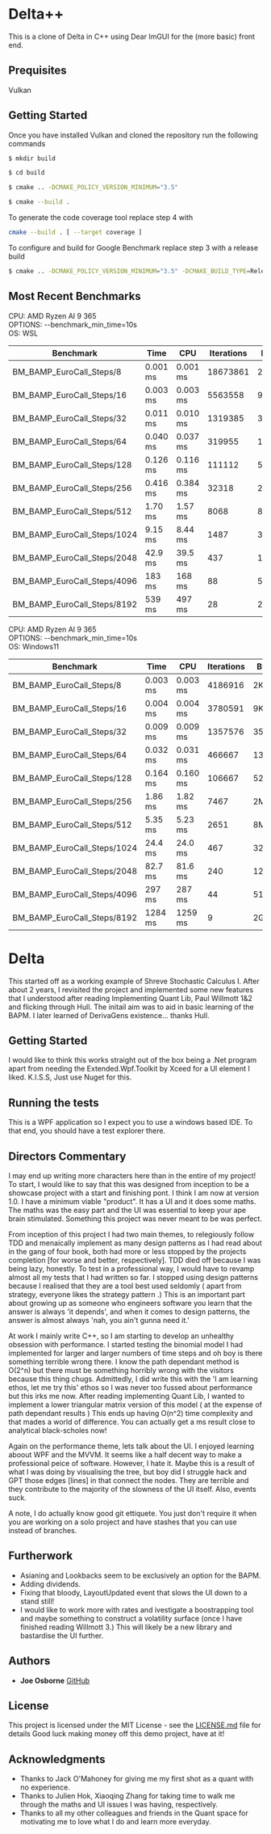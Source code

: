 # Delta++

This is a clone of Delta in C++ using Dear ImGUI for the (more basic) front end.

## Prequisites

Vulkan

## Getting Started

Once you have installed Vulkan and cloned the repository run the following commands

```bash
$ mkdir build
```
```bash
$ cd build
```
```bash
$ cmake .. -DCMAKE_POLICY_VERSION_MINIMUM="3.5"
```
```bash
$ cmake --build . 
```

To generate the code coverage tool replace step 4 with
```bash
cmake --build . [ --target coverage ]
```

To configure and build for Google Benchmark replace step 3 with a release build
```bash
$ cmake .. -DCMAKE_POLICY_VERSION_MINIMUM="3.5" -DCMAKE_BUILD_TYPE=Release
```

## Most Recent Benchmarks

CPU: AMD Ryzen AI 9 365  
OPTIONS: --benchmark_min_time=10s  
OS: WSL  

| Benchmark                          | Time     | CPU     | Iterations | Bytes       | Val       |
|------------------------------------|----------|---------|------------|-------------|-----------|
| BM_BAMP_EuroCall_Steps/8           | 0.001 ms | 0.001 ms| 18673861   | 2Kib        | 43.221599 |
| BM_BAMP_EuroCall_Steps/16          | 0.003 ms | 0.003 ms| 5563558    | 9Kib        | 43.755127 |
| BM_BAMP_EuroCall_Steps/32          | 0.011 ms | 0.010 ms| 1319385    | 35Kib       | 43.989970 |
| BM_BAMP_EuroCall_Steps/64          | 0.040 ms | 0.037 ms| 319955     | 134Kib      | 44.082850 |
| BM_BAMP_EuroCall_Steps/128         | 0.126 ms | 0.116 ms| 111112     | 524Kib      | 44.111583 |
| BM_BAMP_EuroCall_Steps/256         | 0.416 ms | 0.384 ms| 32318      | 2Mib        | 44.113373 |
| BM_BAMP_EuroCall_Steps/512         | 1.70 ms  | 1.57 ms | 8068       | 8Mib        | 44.105370 |
| BM_BAMP_EuroCall_Steps/1024        | 9.15 ms  | 8.44 ms | 1487       | 32Mib       | 44.095078 |
| BM_BAMP_EuroCall_Steps/2048        | 42.9 ms  | 39.5 ms | 437        | 128Mib      | 44.085486 |
| BM_BAMP_EuroCall_Steps/4096        | 183 ms   | 168 ms  | 88         | 512Mib      | 44.089530 |
| BM_BAMP_EuroCall_Steps/8192        | 539 ms   | 497 ms  | 28         | 2Gib        | 44.088074 |

CPU: AMD Ryzen AI 9 365  
OPTIONS: --benchmark_min_time=10s  
OS: Windows11  

| Benchmark                          | Time     | CPU     | Iterations | Bytes       | Val       |
|------------------------------------|----------|---------|------------|-------------|-----------|
| BM_BAMP_EuroCall_Steps/8           | 0.003 ms | 0.003 ms| 4186916    | 2Kib        | 43.221599 |
| BM_BAMP_EuroCall_Steps/16          | 0.004 ms | 0.004 ms| 3780591    | 9Kib        | 43.755127 |
| BM_BAMP_EuroCall_Steps/32          | 0.009 ms | 0.009 ms| 1357576    | 35Kib       | 43.989970 |
| BM_BAMP_EuroCall_Steps/64          | 0.032 ms | 0.031 ms| 466667     | 134Kib      | 44.082850 |
| BM_BAMP_EuroCall_Steps/128         | 0.164 ms | 0.160 ms| 106667     | 524Kib      | 44.111583 |
| BM_BAMP_EuroCall_Steps/256         | 1.86 ms  | 1.82 ms | 7467       | 2Mib        | 44.113373 |
| BM_BAMP_EuroCall_Steps/512         | 5.35 ms  | 5.23 ms | 2651       | 8Mib        | 44.105370 |
| BM_BAMP_EuroCall_Steps/1024        | 24.4 ms  | 24.0 ms | 467        | 32Mib       | 44.095078 |
| BM_BAMP_EuroCall_Steps/2048        | 82.7 ms  | 81.6 ms | 240        | 128Mib      | 44.085486 |
| BM_BAMP_EuroCall_Steps/4096        | 297 ms   | 287 ms  | 44         | 512Mib      | 44.089530 |
| BM_BAMP_EuroCall_Steps/8192        | 1284 ms  | 1259 ms | 9          | 2Gib        | 44.088074 |

# Delta

This started off as a working example of Shreve Stochastic Calculus I. After about 2 years, I revisited the project and implemented some new features that I understood after reading Implementing Quant Lib, Paul Willmott 1&2 and flicking through Hull. The initail aim was to aid in basic learning of the BAPM. I later learned of DerivaGens existence... thanks Hull.

## Getting Started

I would like to think this works straight out of the box being a .Net program apart from needing the Extended.Wpf.Toolkit by Xceed for a UI element I liked. K.I.S.S, Just use Nuget for this.

## Running the tests

This is a WPF application so I expect you to use a windows based IDE. To that end, you should have a test explorer there.

## Directors Commentary

I may end up writing more characters here than in the entire of my project!
To start, I would like to say that this was designed from inception to be a showcase project with a start and finishing pont. I think I am now at version 1.0. I have a minimum viable "product". It has a UI and it does some maths. The maths was the easy part and the UI was essential to keep your ape brain stimulated. Something this project was never meant to be was perfect.

From inception of this project I had two main themes, to relegiously follow TDD and menaically implement as many design patterns as I had read about in the gang of four book, both had more or less stopped by the projects completion [for worse and better, respectively]. TDD died off because I was being lazy, honestly. To test in a professional way, I would have to revamp almost all my tests that I had written so far. I stopped using design patterns because I realised that they are a tool best used seldomly ( apart from strategy, everyone likes the strategy pattern .) This is an important part about growing up as someone who engineers software you learn that the answer is always 'it depends', and when it comes to design patterns, the answer is almost always 'nah, you ain't gunna need it.'

At work I mainly write C++, so I am starting to develop an unhealthy obsession with performance. I started testing the binomial model I had implemented for larger and larger numbers of time steps and oh boy is there something terrible wrong there. I know the path dependant method is O(2^n) but there must be something horribly wrong with the visitors because this thing chugs. Admittedly, I did write this with the 'I am learning ethos, let me try this' ethos so I was never too fussed about performance but this irks me now. After reading implementing Quant Lib, I wanted to implement a lower triangular matrix version of this model ( at the expense of path dependant results ) This ends up having O(n^2) time complexity and that mades a world of difference. You can actually get a ms result close to analytical black-scholes now!

Again on the performance theme, lets talk about the UI. I enjoyed learning aboout WPF and the MVVM. It seems like a half decent way to make a professional peice of software. However, I hate it. Maybe this is a result of what I was doing by visualising the tree, but boy did I struggle hack and GPT those edges [lines] in that connect the nodes. They are terrible and they contribute to the majority of the slowness of the UI itself. Also, events suck.

A note, I do actually know good git ettiquete. You just don't require it when you are working on a solo project and have stashes that you can use instead of branches.

## Furtherwork

- Asianing and Lookbacks seem to be exclusively an option for the BAPM.
- Adding dividends.
- Fixing that bloody, LayoutUpdated event that slows the UI down to a stand still!
- I would like to work more with rates and ivestigate a boostrapping tool and maybe something to construct a volatility surface (once I have finished reading Willmott 3.) This will likely be a new library and bastardise the UI further.

## Authors

* **Joe Osborne** [GitHub](https://github.com/JoesUsername98)

## License

This project is licensed under the MIT License - see the [LICENSE.md](LICENSE.md) file for details
Good luck making money off this demo project, have at it!

## Acknowledgments

* Thanks to Jack O'Mahoney for giving me my first shot as a quant with no experience.
* Thanks to Julien Hok, Xiaoqing Zhang for taking time to walk me through the maths and UI issues I was having, respectively.
* Thanks to all my other colleagues and friends in the Quant space for motivating me to love what I do and learn more everyday.
